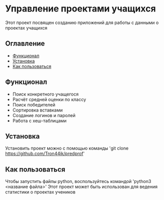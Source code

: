 # Управление проектами учащихся
Этот проект посвящен созданию приложений для работы с данными о проектах учащихся

## Оглавление
- [Функционал](#функционал)
- [Установка](#установка)
- [Как пользоваться](#как-пользоваться)

## Функционал
- Поиск конкретного учащегося
- Расчёт средней оценки по классу
- Поиск победителей
- Сортировка вставками
- Создание логинов и паролей
- Работа с хеш-таблицами

## Установка
Установить проект можно с помощью команды 
'git clone https://github.com/Tron44ik/predprof'

## Как пользоваться 
Чтобы запустить файлы python, воспользуйтесь командой 
'python3 <название файла>'
Этот проект может быть использован для ведения статистики о проектах учеников
